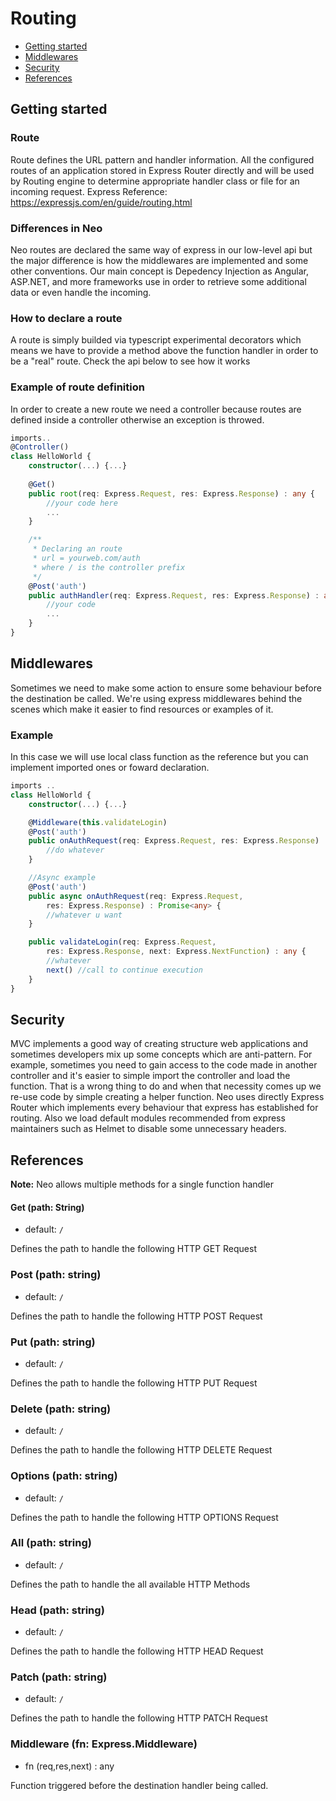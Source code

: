 # Routing

* [Getting started](#getting-started)
* [Middlewares](#routing)
* [Security](#security)
* [References](#references)


## Getting started
### Route
Route defines the URL pattern and handler information. All the configured routes of an application stored in Express Router directly and will be used by Routing engine to determine appropriate handler class or file for an incoming request.
Express Reference: https://expressjs.com/en/guide/routing.html

### Differences in Neo
Neo routes are declared the same way of express in our low-level api but the major difference is how the middlewares are implemented and some other conventions.
Our main concept is Depedency Injection as Angular, ASP.NET, and more frameworks use in order to retrieve some additional data or even handle the incoming.

### How to declare a route
A route is simply builded via typescript experimental decorators which means we have to provide a method above the function handler in order to be a "real" route.
Check the api below to see how it works

### Example of route definition
In order to create a new route we need a controller because routes are defined inside a controller otherwise an exception is throwed.

```typescript
imports..
@Controller()
class HelloWorld {
    constructor(...) {...}
    
    @Get()
    public root(req: Express.Request, res: Express.Response) : any {
        //your code here
        ...
    }

    /**
     * Declaring an route
     * url = yourweb.com/auth
     * where / is the controller prefix
     */
    @Post('auth')
    public authHandler(req: Express.Request, res: Express.Response) : any {
        //your code
        ...
    }
}
```

## Middlewares
Sometimes we need to make some action to ensure some behaviour before the destination be called.
We're using express middlewares behind the scenes which make it easier to find resources or examples of it.


### Example
In this case we will use local class function as the reference but you can implement imported ones or foward declaration.
```typescript
imports ..
class HelloWorld {
    constructor(...) {...}

    @Middleware(this.validateLogin)
    @Post('auth')
    public onAuthRequest(req: Express.Request, res: Express.Response) : any {
        //do whatever
    }

    //Async example
    @Post('auth')
    public async onAuthRequest(req: Express.Request, 
        res: Express.Response) : Promise<any> {
        //whatever u want
    }

    public validateLogin(req: Express.Request, 
        res: Express.Response, next: Express.NextFunction) : any {
        //whatever
        next() //call to continue execution
    }
}
```

## Security
MVC implements a good way of creating structure web applications and sometimes developers mix up some concepts which are anti-pattern.
For example, sometimes you need to gain access to the code made in another controller and it's easier to simple import the controller and load the function. That is a wrong thing to do and when that necessity comes up we re-use code by simple creating a helper function.
Neo uses directly Express Router which implements every behaviour that express has established for routing. Also we load default modules recommended from express maintainers such as Helmet to disable some unnecessary headers.


## References

**Note:** Neo allows multiple methods for a single function handler

#### Get (path: String)
- default: `/`

Defines the path to handle the following HTTP GET Request

### Post (path: string)
- default: `/`

Defines the path to handle the following HTTP POST Request

### Put (path: string)
- default: `/`

Defines the path to handle the following HTTP PUT Request

### Delete (path: string)
- default: `/`

Defines the path to handle the following HTTP DELETE Request

### Options (path: string)
- default: `/`

Defines the path to handle the following HTTP OPTIONS Request

### All (path: string)
- default: `/`

Defines the path to handle the all available HTTP Methods

### Head (path: string)
- default: `/`

Defines the path to handle the following HTTP HEAD Request

### Patch (path: string)
- default: `/`

Defines the path to handle the following HTTP PATCH Request

### Middleware (fn: Express.Middleware)
- fn (req,res,next) : any

Function triggered before the destination handler being called.